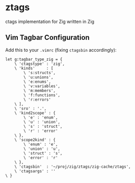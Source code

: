 # ztags
ctags implementation for Zig written in Zig

## Vim Tagbar Configuration

Add this to your `.vimrc` (fixing `ctagsbin` accordingly):

```
let g:tagbar_type_zig = {
	\ 'ctagstype' : 'zig',
	\ 'kinds'     : [
		\ 's:structs',
		\ 'u:unions',
		\ 'e:enums',
		\ 'v:variables',
		\ 'm:members',
        \ 'f:functions',
        \ 'r:errors'
	\ ],
	\ 'sro' : '.',
	\ 'kind2scope' : {
		\ 'e' : 'enum',
		\ 'u' : 'union',
		\ 's' : 'struct',
        \ 'r' : 'error'
	\ },
	\ 'scope2kind' : {
		\ 'enum' : 'e',
		\ 'union' : 'u',
		\ 'struct' : 's',
		\ 'error' : 'r'
	\ },
	\ 'ctagsbin'  : '~/proj/zig/ztags/zig-cache/ztags',
	\ 'ctagsargs' : ''
\ }
```

